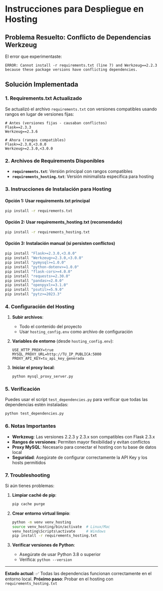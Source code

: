 # Instrucciones para Despliegue en Hosting

## Problema Resuelto: Conflicto de Dependencias Werkzeug

El error que experimentaste:
```
ERROR: Cannot install -r requirements.txt (line 7) and Werkzeug==2.2.3 because these package versions have conflicting dependencies.
```

## Solución Implementada

### 1. Requirements.txt Actualizado
Se actualizó el archivo `requirements.txt` con versiones compatibles usando rangos en lugar de versiones fijas:

```
# Antes (versiones fijas - causaban conflictos)
Flask==2.3.3
Werkzeug==2.3.6

# Ahora (rangos compatibles)
Flask>=2.3.0,<3.0.0
Werkzeug>=2.3.0,<3.0.0
```

### 2. Archivos de Requirements Disponibles

- **`requirements.txt`**: Versión principal con rangos compatibles
- **`requirements_hosting.txt`**: Versión minimalista específica para hosting

### 3. Instrucciones de Instalación para Hosting

#### Opción 1: Usar requirements.txt principal
```bash
pip install -r requirements.txt
```

#### Opción 2: Usar requirements_hosting.txt (recomendado)
```bash
pip install -r requirements_hosting.txt
```

#### Opción 3: Instalación manual (si persisten conflictos)
```bash
pip install "Flask>=2.3.0,<3.0.0"
pip install "Werkzeug>=2.3.0,<3.0.0"
pip install "pymysql>=1.0.0"
pip install "python-dotenv>=1.0.0"
pip install "flask-cors>=4.0.0"
pip install "requests>=2.30.0"
pip install "pandas>=2.0.0"
pip install "openpyxl>=3.1.0"
pip install "psutil>=5.9.0"
pip install "pytz>=2023.3"
```

### 4. Configuración del Hosting

1. **Subir archivos**:
   - Todo el contenido del proyecto
   - Usar `hosting_config.env` como archivo de configuración

2. **Variables de entorno** (desde `hosting_config.env`):
   ```
   USE_HTTP_PROXY=true
   MYSQL_PROXY_URL=http://TU_IP_PUBLICA:5000
   PROXY_API_KEY=tu_api_key_generada
   ```

3. **Iniciar el proxy local**:
   ```bash
   python mysql_proxy_server.py
   ```

### 5. Verificación

Puedes usar el script `test_dependencies.py` para verificar que todas las dependencias estén instaladas:

```bash
python test_dependencies.py
```

### 6. Notas Importantes

- **Werkzeug**: Las versiones 2.2.3 y 2.3.x son compatibles con Flask 2.3.x
- **Rangos de versiones**: Permiten mayor flexibilidad y evitan conflictos
- **Proxy MySQL**: Necesario para conectar el hosting con tu base de datos local
- **Seguridad**: Asegúrate de configurar correctamente la API Key y los hosts permitidos

### 7. Troubleshooting

Si aún tienes problemas:

1. **Limpiar caché de pip**:
   ```bash
   pip cache purge
   ```

2. **Crear entorno virtual limpio**:
   ```bash
   python -m venv venv_hosting
   source venv_hosting/bin/activate  # Linux/Mac
   venv_hosting\Scripts\activate     # Windows
   pip install -r requirements_hosting.txt
   ```

3. **Verificar versiones de Python**:
   - Asegúrate de usar Python 3.8 o superior
   - Verifica: `python --version`

---

**Estado actual**: ✅ Todas las dependencias funcionan correctamente en el entorno local.
**Próximo paso**: Probar en el hosting con `requirements_hosting.txt`